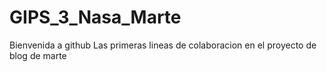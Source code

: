 # GIPS_3_Nasa_Marte
Bienvenida a github
Las primeras lineas de colaboracion en el proyecto de blog de marte
